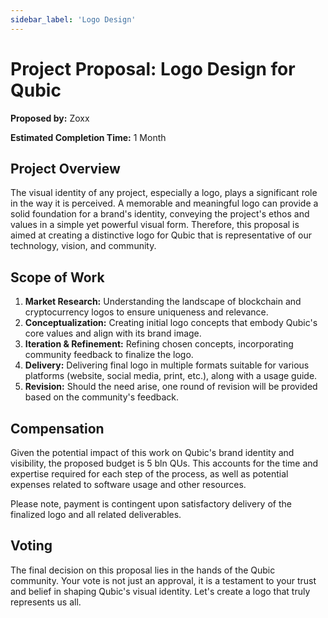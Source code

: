 ```yaml
---
sidebar_label: 'Logo Design'
---
```


# Project Proposal: Logo Design for Qubic

**Proposed by:** Zoxx

**Estimated Completion Time:** 1 Month

## Project Overview

The visual identity of any project, especially a logo, plays a significant role in the way it is perceived. A memorable and meaningful logo can provide a solid foundation for a brand's identity, conveying the project's ethos and values in a simple yet powerful visual form. Therefore, this proposal is aimed at creating a distinctive logo for Qubic that is representative of our technology, vision, and community.

## Scope of Work

1. **Market Research:** Understanding the landscape of blockchain and cryptocurrency logos to ensure uniqueness and relevance.
2. **Conceptualization:** Creating initial logo concepts that embody Qubic's core values and align with its brand image.
3. **Iteration & Refinement:** Refining chosen concepts, incorporating community feedback to finalize the logo.
4. **Delivery:** Delivering final logo in multiple formats suitable for various platforms (website, social media, print, etc.), along with a usage guide.
5. **Revision:** Should the need arise, one round of revision will be provided based on the community's feedback.

## Compensation

Given the potential impact of this work on Qubic's brand identity and visibility, the proposed budget is 5 bln QUs. This accounts for the time and expertise required for each step of the process, as well as potential expenses related to software usage and other resources.

Please note, payment is contingent upon satisfactory delivery of the finalized logo and all related deliverables.


## Voting

The final decision on this proposal lies in the hands of the Qubic community. Your vote is not just an approval, it is a testament to your trust and belief in shaping Qubic's visual identity. Let's create a logo that truly represents us all.
